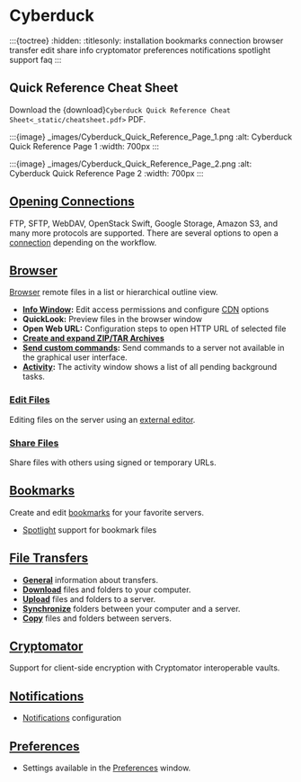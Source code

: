 Cyberduck 
====

:::{toctree}
:hidden:
:titlesonly:
installation
bookmarks
connection
browser
transfer
edit
share
info
cryptomator
preferences
notifications
spotlight
support
faq
:::

## Quick Reference Cheat Sheet

Download the {download}`Cyberduck Quick Reference Cheat Sheet<_static/cheatsheet.pdf>` PDF.

:::{image} _images/Cyberduck_Quick_Reference_Page_1.png
:alt: Cyberduck Quick Reference Page 1
:width: 700px
:::

:::{image} _images/Cyberduck_Quick_Reference_Page_2.png
:alt: Cyberduck Quick Reference Page 2
:width: 700px
:::

## [Opening Connections](connection.md)

FTP, SFTP, WebDAV, OpenStack Swift, Google Storage, Amazon S3, and many more protocols are supported. There are several options to open a [connection](connection.md) depending on the workflow.

## [Browser](browser.md)

[Browser](browser.md) remote files in a list or hierarchical outline view.

- **[Info Window](info.md):** Edit access permissions and configure [CDN](../protocols/cdn/index.md) options
- **QuickLook:** Preview files in the browser window
- **Open Web URL:** Configuration steps to open HTTP URL of selected file
- **[Create and expand ZIP/TAR Archives](../protocols/sftp/index.md#create-and-expand-zip-or-tar-archives)**
- **[Send custom commands](../protocols/sftp/index.md#remote-commands):** Send commands to a server not available in the graphical user interface.
- **[Activity](browser.md#activity):** The activity window shows a list of all pending background tasks.

### [Edit Files](edit.md)

Editing files on the server using an [external editor](edit.md).

### [Share Files](share.md)

Share files with others using signed or temporary URLs.

## [Bookmarks](bookmarks.md)

Create and edit [bookmarks](bookmarks.md) for your favorite servers.

- [Spotlight](spotlight.md) support for bookmark files

## [File Transfers](transfer.md)

- **[General](transfer.md)** information about transfers. 
- **[Download](download.md)** files and folders to your computer.
- **[Upload](upload.md)** files and folders to a server.
- **[Synchronize](sync.md)** folders between your computer and a server.
- **[Copy](copy.md)** files and folders between servers.

## [Cryptomator](cryptomator.md)

Support for client-side encryption with Cryptomator interoperable vaults.

## [Notifications](notifications.md)

- [Notifications](notifications.md) configuration

## [Preferences](preferences.md)

- Settings available in the [Preferences](preferences.md) window.